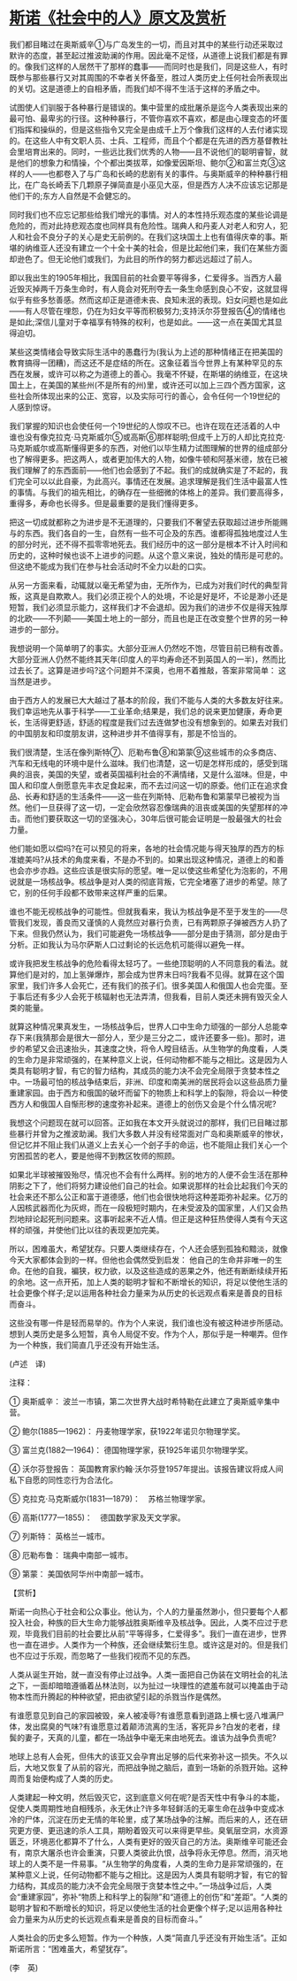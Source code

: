 # [斯诺《社会中的人》原文及赏析](https://www.vrrw.net/wx/12531.html)

我们都目睹过在奥斯威辛①与广岛发生的一切，而且对其中的某些行动还采取过默许的态度，甚至起过推波助澜的作用。因此毫不足怪，从道德上说我们都是有罪的。像我们这样的人居然干了那样的蠢事——而同时也是我们，同是这些人，有时既参与那些暴行又对其周围的不幸者关怀备至，胜过人类历史上任何社会所表现出的关切。这是道德上的自相矛盾，而我们却不得不生活于这样的矛盾之中。

试图使人们驯服于各种暴行是错误的。集中营里的成批屠杀是迄今人类表现出来的最可怕、最卑劣的行径。这种种暴行，不管你喜欢不喜欢，都是由心理变态的坏蛋们指挥和操纵的，但是这些指令又完全是由成千上万个像我们这样的人去付诸实现的。在这些人中有文职人员、士兵、工程师，而且个个都是在先进的西方基督教社会里培育出来的。同时，一些远比我们优秀的人物——且不说他们的聪明睿智，就是他们的想象力和情操，个个都出类拔萃，如像爱因斯坦、鲍尔②和富兰克③这样的人——也都卷入了与广岛和长崎的悲剧有关的事件。与奥斯威辛的种种暴行相比，在广岛长崎丢下几颗原子弹简直是小巫见大巫，但是西方人决不应该忘记那是他们干的;东方人自然是不会健忘的。

同时我们也不应忘记那些给我们增光的事情。对人的本性持乐观态度的某些论调是危险的，而对此持悲观态度也同样具有危险性。瑞典人和丹麦人对老人和穷人，犯人和社会不良分子的关心是史无前例的。在我们这块国土上也有值得庆幸的事。斯堪的纳维亚人还没有建立一个十全十美的社会，但是比起他们来，我们在某些方面却逊色了。但无论他们或我们，为此目的所作的努力都远远超过了前人。

即以我出生的1905年相比，我国目前的社会要平等得多，仁爱得多。当西方人最近毁灭掉两千万条生命时，有人竟会对死刑夺去一条生命感到良心不安，这就显得似乎有些多愁善感。然而这却正是道德未丧、良知未泯的表现。妇女问题也是如此——有人尽管在埋怨，仍在为妇女平等而积极努力;支持沃尔芬登报告④的情绪也是如此;深信儿童对于幸福享有特殊的权利，也是如此。——这一点在美国尤其显得迫切。



某些这类情绪会导致实际生活中的愚蠢行为(我认为上述的那种情绪正在把美国的教育搞得一团糟)，而这还不是症结的所在。这象征着当今世界上有某种罕见的东西在发展，或许可以称之为道德上的善心。我毫不怀疑，在斯堪的纳维亚，在这块国土上，在美国的某些州(不是所有的州)里，或许还可以加上三四个西方国家，这些社会所体现出来的公正、宽容，以及实际可行的善心，会令任何一个19世纪的人感到惊讶。

我们掌握的知识也会使任何一个19世纪的人惊叹不已。也许在现在还活着的人中谁也没有像克拉克·马克斯威尔⑤或高斯⑥那样聪明;但成千上万的人却比克拉克·马克斯威尔或高斯懂得更多的东西，对他们以毕生精力试图理解的世界的组成部分也了解得更多。把这两人，或者更加伟大的人物，如像牛顿和阿基米德，放在已被我们理解了的东西面前——他们也会感到了不起。我们的成就确实是了不起的，我们完全可以以此自豪，为此高兴。事情还在发展。追求理解是我们生活中最富人性的事情。与我们的祖先相比，的确存在一些细微的体格上的差异。我们要高得多，重得多，寿命也长得多。但是最重要的是我们懂得更多。

把这一切成就都称之为进步是不无道理的，只要我们不奢望去获取超过进步所能赐与的东西。我们各自的一生，自然有一些不可企及的东西。谁都得孤独地度过人生的部分时光，还不得不孤零零地死去。我们经历中的这一部分是根本不计入时间和历史的，这种时候也谈不上进步的问题。从这个意义来说，独处的情形是可悲的。但这绝不能成为我们在参与社会活动时不全力以赴的口实。

从另一方面来看，动辄就以毫无希望为由，无所作为，已成为对我们时代的典型背叛，这真是自欺欺人。我们必须正视个人的处境，不论是好是坏，不论是渺小还是短暂，我们必须显示能力，这样我们才不会退却。因为我们的进步不仅是得天独厚的北欧——不列颠——美国土地上的一部分，而且也是正在改变整个世界的另一种进步的一部分。

我想说明一个简单明了的事实。大部分亚洲人仍然吃不饱，尽管目前已稍有改善。大部分亚洲人仍然不能终其天年(印度人的平均寿命还不到英国人的一半)，然而比过去长了。这算是进步吗?这个问题并不深奥，也用不着推敲，答案非常简单： 这当然是进步。

由于西方人的发展已大大越过了基本的阶段，我们不能与人类的大多数友好往来。我们幸运地先从事于科学——工业革命;结果是，我们总的说来更加健康，寿命更长，生活得更舒适，舒适的程度是我们过去连做梦也没有想象到的。如果去对我们的中国朋友和印度朋友讲，这种进步并不值得享有，那是不恰当的。

我们很清楚，生活在像列斯特⑦、厄勒布鲁⑧和第蒙⑨这些城市的众多商店、汽车和无线电的环境中是什么滋味。我们也清楚，这一切是怎样形成的，感受到瑞典的沮丧，美国的失望，或者英国福利社会的不满情绪，又是什么滋味。但是，中国人和印度人倒愿意先丰衣足食起来，而不去过问这一切的原委。他们正在追求食品、长寿和舒适的生活条件——这一些在列斯特、厄勒布鲁和第蒙早已被视为当然。他们一旦获得了这一切，一定会欣然容忍像瑞典的沮丧或美国的失望那样的冲击。而他们要获取这一切的坚强决心，30年后很可能会证明是一股最强大的社会力量。

他们能如愿以偿吗?在可以预见的将来，各地的社会情况能与得天独厚的西方的标准媲美吗?从技术的角度来看，不是办不到的。如果出现这种情况，道德上的和善也会亦步亦趋。这些应该是很实际的愿望。唯一足以使这些希望化为泡影的，不用说就是一场核战争。核战争是对人类的彻底背叛，它完全堵塞了进步的希望。除了它，别的任何手段都不致带来这样严重的后果。

谁也不能无视核战争的可能性。但就我看来，我认为核战争是不至于发生的——尽管我们发现，善良而又谨慎的人竟然应对暴行负责，已有两颗原子弹被西方人扔了下来。但我仍然认为，我们可能避免一场核战争——部分是由于猜测，部分是由于分析。正如我认为马尔萨斯人口过剩论的长远危机可能得以避免一样。

或许我把发生核战争的危险看得太轻巧了。一些绝顶聪明的人不同意我的看法。就算他们是对的，加上氢弹爆炸，那会成为世界末日吗?我看不见得。就算在这个国家里，我们许多人会死亡，还有我们的孩子们。很多美国人和俄国人也会完蛋。至于事后还有多少人会死于核辐射也无法弄清，但我看，目前人类还未拥有毁灭全人类的能量。

就算这种情况果真发生，一场核战争后，世界人口中生命力顽强的一部分人总能幸存下来(我猜那会是很大一部分人，至少是三分之二，或许还要多一些)。那时，进步的希望又会迅速抬头，其速度之快，将令人瞠目结舌。从生物学的角度看，人类的生命力是非常顽强的，在某种意义上说，任何动物都不能与之相比。这是因为人类具有聪明才智，有它的智力结构，其成员的能力决不会完全局限于贪婪本性之中。一场最可怕的核战争结束后，非洲、印度和南美洲的居民将会以这些品质力量重建家园。由于西方和俄国的破坏而留下的物质上和科学上的裂隙，将会以一种使西方人和俄国人自惭形秽的速度弥补起来。道德上的创伤又会是个什么情况呢?

我想这个问题现在就可以回答。正如我在本文开头就说过的那样，我们已目睹过那些暴行并曾为之推波助澜。我们大多数人并没有经常面对广岛和奥斯威辛的惨状，但记忆并不阻止我们从道义上去关心一个刽子手的命运，也不能阻止我们关心一个穷困孤苦的老人，要是他得不到教区牧师的照顾。

如果北半球被摧毁殆尽，情况也不会有什么两样。别的地方的人便不会生活在那种阴影之下了，他们将努力建设他们自己的社会。如果说那样的社会比起我们今天的社会来还不那么公正和富于道德感，他们也会很快地将这种差距弥补起来。亿万的人因核武器而化为灰烬，而在一段极短时期内，在未受波及的国家里，人们又会热烈地辩论起死刑问题来。这事听起来不近人情。但正是这种狂热使得人类有今天这样的顽强，并使他们比以往的表现更加完美。

所以，困难虽大，希望犹存。只要人类继续存在，个人还会感到孤独和黯淡，就像今天大家都体会到的一样。但他也会偶然受到启发： 他自己的生命并非唯一的生命。在他的自我，褊狭，权力欲，以及这些造成的恶果之外，他还有断断续续开拓的余地。这一点开拓，加上人类的聪明才智和不断增长的知识，将足以使他生活的社会更像个样子;足以运用各种社会力量来为从历史的长远观点看来是善良的目标而奋斗。

这些没有哪一件是轻而易举的。作为个人来说，我们谁也没有被这种进步所感动。想到人类历史是多么短暂，真令人局促不安。作为个人，那似乎是一种嘲弄。但作为一个种族，我们简直几乎还没有开始生活。

(卢述　译)

注释：

① 奥斯威辛： 波兰一市镇，第二次世界大战时希特勒在此建立了奥斯威辛集中营。

② 鲍尔(1885—1962)： 丹麦物理学家，获1922年诺贝尔物理学奖。

③ 富兰克(1882—1964)： 德国物理学家，获1925年诺贝尔物理学奖。

④ 沃尔芬登报告： 英国教育家约翰·沃尔芬登1957年提出。该报告建议将成人间私下自愿的同性恋行为合法化。

⑤ 克拉克·马克斯威尔(1831—1879)：　苏格兰物理学家。

⑥ 高斯(1777—1855)：　德国数学家及天文学家。

⑦ 列斯特： 英格兰一城市。

⑧ 厄勒布鲁： 瑞典中南部一城市。

⑨ 第蒙： 美国依阿华州中南部一城市。

【赏析】

斯诺一向热心于社会和公众事业。他认为，个人的力量虽然渺小，但只要每个人都投入社会，种族的巨大生命力能够战胜奥斯维辛及核战争。因此，人类不应过于悲观，毕竟我们目前的社会要比从前“平等得多，仁爱得多”。我们一直在进步，世界也一直在进步。人类作为一个种族，还会继续繁衍生息。或许这是对的。但是我们也不应过于乐观，而忽略了一些我们视而不见的东西。

人类从诞生开始，就一直没有停止过战争。人类一面把自己伪装在文明社会的礼法之下，一面却暗暗遵循着丛林法则，以为扯过一块理性的遮羞布就可以掩盖由于动物本性而升腾起的种种欲望，把由欲望引起的杀戮当作是偶然。

有谁愿意见到自己的家园被毁，亲人被凌辱?有谁愿意看到道路上横七竖八堆满尸体，发出腐臭的气味?有谁愿意过着颠沛流离的生活，客死异乡?白发的老者，绿鬓的妻子，天真的儿童，都在一场战争中毫无来由地死去。谁该为战争负责呢?

地球上总有人会死，但伟大的该亚又会孕育出足够的后代来弥补这一损失。不久以后，大地又恢复了从前的容光，而把战争抛之脑后，直到一场新的杀戮开始。这种周而复始便构成了人类的历史。

人类建起一种文明，然后毁灭它，这到底意义何在呢?是否天性中有争斗的本能，促使人类周期性地自相残杀，永无休止?许多年轻鲜活的无辜生命在战争中变成冰冷的尸体，沉淀在历史无情的年轮里，成了某场战争的注解。而后来的人，还在研究更方便、更迅速的杀人工具，期盼着毁灭可以来得更早些。臭氧层空洞，水资源匮乏，环境恶化都算不了什么，人类有更好的毁灭自己的方法。奥斯维辛可能还会有，南京大屠杀也许会重演，只要人类彼此仇恨，战争将永无停息。然而，消灭地球上的人类不是一件易事。“从生物学的角度看，人类的生命力是非常顽强的，在某种意义上说，任何动物都不能与之相比。这是因为人类具有聪明才智，有它的智力结构，其成员的能力决不会完全局限于贪婪本性之中。”一场战争过后，人类会“重建家园”，弥补“物质上和科学上的裂隙”和“道德上的创伤”和“差距”。“人类的聪明才智和不断增长的知识，将足以使他生活的社会更像个样子;足以运用各种社会力量来为从历史的长远观点看来是善良的目标而奋斗。”

人类社会的历史多么短暂。作为一个种族，人类“简直几乎还没有开始生活”。正如斯诺所言：“困难虽大，希望犹存”。

(李　英)

